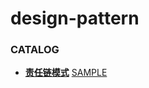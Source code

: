 # design-pattern

### CATALOG

+ [**责任链模式**](http://sofgc.tech/2018/07/07/%E8%B4%A3%E4%BB%BB%E9%93%BE%E6%A8%A1%E5%BC%8F/)
[SAMPLE](src/main/java/per/kyle/chainofresponsibility)